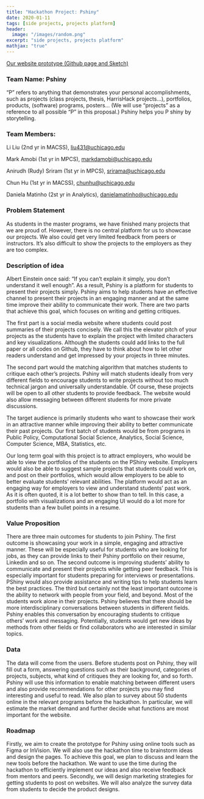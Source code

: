 ```yaml
---
title: "Hackathon Project: Pshiny"
date: 2020-01-11
tags: [side projects, projects platform]
header:
  image: "/images/random.png"
excerpt: "side projects, projects platform"
mathjax: "true"
---
```


[Our website prototype (Github page and Sketch)](https://pshiny.github.io/)

### Team Name: Pshiny

“P” refers to anything that demonstrates your personal accomplishments, such as projects (class projects,
thesis, HarrisHack projects...), portfolios, products, (software) programs, posters...
(We will use “projects” as a reference to all possible “P” in this proposal.)
Pshiny helps you P shiny by storytelling.

### Team Members:

Li Liu (2nd yr in MACSS), liu431@uchicago.edu

Mark Amobi (1st yr in MPCS), markdamobi@uchicago.edu

Anirudh (Rudy) Sriram (1st yr in MPCS), srirama@uchicago.edu

Chun Hu (1st yr in MACSS), chunhu@uchicago.edu

Daniela Matinho (2st yr in Analytics), danielamatinho@uchicago.edu

### Problem Statement
As students in the master programs, we have finished many projects that we are proud of. However, there
is no central platform for us to showcase our projects. We also could get very limited feedback from peers
or instructors. It’s also difficult to show the projects to the employers as they are too complex.

### Description of idea

Albert Einstein once said: “If you can’t explain it simply, you don’t understand it well enough”. As a
result, Pshiny is a platform for students to present their projects simply. Pshiny aims to help students have
an effective channel to present their projects in an engaging manner and at the same time improve their
ability to communicate their work. There are two parts that achieve this goal, which focuses on writing
and getting critiques.

The first part is a social media website where students could post summaries of their projects concisely.
We call this the elevator pitch of your projects as the students have to explain the project with limited
characters and key visualizations. Although the students could add links to the full paper or all codes on
Github, they have to think about how to let other readers understand and get impressed by your projects in
three minutes.

The second part would the matching algorithm that matches students to critique each other’s projects.
Pshiny will match students ideally from very different fields to encourage students to write projects
without too much technical jargon and universally understandable. Of course, these projects will be open
to all other students to provide feedback. The website would also allow messaging between different
students for more private discussions.

The target audience is primarily students who want to showcase their work in an attractive manner while
improving their ability to better communicate their past projects. Our first batch of students would be
from programs in Public Policy, Computational Social Science, Analytics, Social Science, Computer
Science, MBA, Statistics, etc.

Our long term goal with this project is to attract employers, who would be able to view the portfolios of
the students on the PShiny website. Employers would also be able to suggest sample projects that students
could work on, and post on their portfolios, which would allow employers to be able to better evaluate
students’ relevant abilities. The platform would act as an engaging way for employers to view and
understand students’ past work. As it is often quoted, it is a lot better to show than to tell. In this case, a
portfolio with visualizations and an engaging UI would do a lot more for students than a few bullet points
in a resume.

### Value Proposition

There are three main outcomes for students to join Pshiny.
The first outcome is showcasing your work in a simple, engaging and attractive manner. These will be
especially useful for students who are looking for jobs, as they can provide links to their Pshiny portfolio
on their resume, Linkedin and so on.
The second outcome is improving students’ ability to communicate and present their projects while
getting peer feedback. This is especially important for students preparing for interviews or presentations.
PShiny would also provide assistance and writing tips to help students learn the best practices.
The third but certainly not the least important outcome is the ability to network with people from your
field, and beyond. Most of the students work alone in their projects. Pshiny believes that there should be
more interdisciplinary conversations between students in different fields. Pshiny enables this conversation
by encouraging students to critique others’ work and messaging. Potentially, students would get new
ideas by methods from other fields or find collaborators who are interested in similar topics.

### Data

The data will come from the users. Before students post on Pshiny, they will fill out a form, answering
questions such as their background, categories of projects, subjects, what kind of critiques they are
looking for, and so forth. Pshiny will use this information to enable matching between different users and
also provide recommendations for other projects you may find interesting and useful to read.
We also plan to survey about 50 students online in the relevant programs before the hackathon. In
particular, we will estimate the market demand and further decide what functions are most important for
the website.

### Roadmap
Firstly, we aim to create the prototype for Pshiny using online tools such as Figma or InVision. We will
also use the hackathon time to brainstorm ideas and design the pages. To achieve this goal, we plan to
discuss and learn the new tools before the hackathon. We want to use the time during the hackathon to
efficiently implement our ideas and also receive feedback from mentors and peers.
Secondly, we will design marketing strategies for getting students to post on websites. We will also
analyze the survey data from students to decide the product designs.

